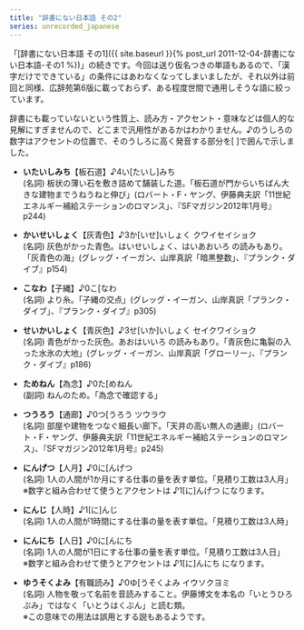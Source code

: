 ```yaml
---
title: "辞書にない日本語 その2"
series: unrecorded_japanese
---
```


「[辞書にない日本語 その1]({{ site.baseurl }}{% post_url 2011-12-04-辞書にない日本語-その1 %})」の続きです。今回は送り仮名つきの単語もあるので、「漢字だけでできている」の条件にはあわなくなってしまいましたが、それ以外は前回と同様、広辞苑第6版に載っておらず、ある程度世間で通用しそうな語に絞っています。

辞書にも載っていないという性質上、読み方・アクセント・意味などは個人的な見解にすぎませんので、どこまで汎用性があるかはわかりません。♪のうしろの数字はアクセントの位置で、そのうしろに高く発音する部分を[ ]で囲んで示しました。

- **いたいしみち**【板石道】♪4い[たいし]みち  
  (名詞) 板状の薄い石を敷き詰めて舗装した道。「板石道が門からいちばん大きな建物までうねうねと伸び」(ロバート・F・ヤング、伊藤典夫訳「11世紀エネルギー補給ステーションのロマンス」、『SFマガジン2012年1月号』p244)

- **かいせいしょく**【灰青色】♪3か[いせ]いしょく クワイセイショク  
  (名詞) 灰色がかった青色。はいせいしょく、はいあおいろ の読みもあり。「灰青色の海」(グレッグ・イーガン、山岸真訳「暗黒整数」、『プランク・ダイブ』p154)

- **こなわ**【子縄】♪0こ[なわ  
  (名詞) より糸。「子縄の交点」(グレッグ・イーガン、山岸真訳「プランク・ダイブ」、『プランク・ダイブ』p305)

- **せいかいしょく**【青灰色】♪3せ[いか]いしょく セイクワイショク  
  (名詞) 青色がかった灰色。あおはいいろ の読みもあり。「青灰色に亀裂の入った水氷の大地」(グレッグ・イーガン、山岸真訳「グローリー」、『プランク・ダイブ』p186)

- **ためねん**【為念】♪0た[めねん  
  (副詞) ねんのため。「為念で確認する」

- **つうろう**【通廊】♪0つ[うろう ツウラウ  
  (名詞) 部屋や建物をつなぐ細長い廊下。「天井の高い無人の通廊」(ロバート・F・ヤング、伊藤典夫訳「11世紀エネルギー補給ステーションのロマンス」、『SFマガジン2012年1月号』p245)

- **にんげつ**【人月】♪0に[んげつ  
  (名詞) 1人の人間が1か月にする仕事の量を表す単位。「見積り工数は3人月」  
  ※数字と組み合わせて使うとアクセントは ♪1[に]んげつ になります。

- **にんじ**【人時】♪1[に]んじ  
  (名詞) 1人の人間が1時間にする仕事の量を表す単位。「見積り工数は3人時」

- **にんにち**【人日】♪0に[んにち  
  (名詞) 1人の人間が1日にする仕事の量を表す単位。「見積り工数は3人日」  
  ※数字と組み合わせて使うとアクセントは ♪1[に]んにち になります。

- **ゆうそくよみ**【有職読み】♪0ゆ[うそくよみ イウソクヨミ  
  (名詞) 人物を敬って名前を音読みすること。伊藤博文を本名の「いとうひろぶみ」ではなく「いとうはくぶん」と読む類。  
  ※この意味での用法は誤用とする説もあるようです。
